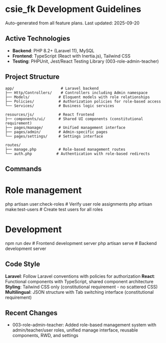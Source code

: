 # csie_fk Development Guidelines

Auto-generated from all feature plans. Last updated: 2025-09-20

## Active Technologies
- **Backend**: PHP 8.2+ (Laravel 11), MySQL
- **Frontend**: TypeScript (React with Inertia.js), Tailwind CSS
- **Testing**: PHPUnit, Jest/React Testing Library (003-role-admin-teacher)

## Project Structure
```
app/                     # Laravel backend
├── Http/Controllers/    # Controllers including Admin namespace
├── Models/             # Eloquent models with role relationships
├── Policies/           # Authorization policies for role-based access
└── Services/           # Business logic services

resources/js/           # React frontend
├── components/ui/      # Shared UI components (constitutional requirement)
├── pages/manage/       # Unified management interface
├── pages/admin/        # Admin-specific pages
└── pages/settings/     # Settings interface

routes/
├── manage.php          # Role-based management routes
└── auth.php           # Authentication with role-based redirects
```

## Commands
# Role management
php artisan user:check-roles              # Verify user role assignments
php artisan make:test-users               # Create test users for all roles

# Development
npm run dev                               # Frontend development server
php artisan serve                         # Backend development server

## Code Style
**Laravel**: Follow Laravel conventions with policies for authorization
**React**: Functional components with TypeScript, shared component architecture
**Styling**: Tailwind CSS only (constitutional requirement - no scattered CSS)
**Multilingual**: JSON structure with Tab switching interface (constitutional requirement)

## Recent Changes
- 003-role-admin-teacher: Added role-based management system with admin/teacher/user roles, unified manage interface, reusable components, RWD, and settings

<!-- MANUAL ADDITIONS START -->
<!-- MANUAL ADDITIONS END -->
